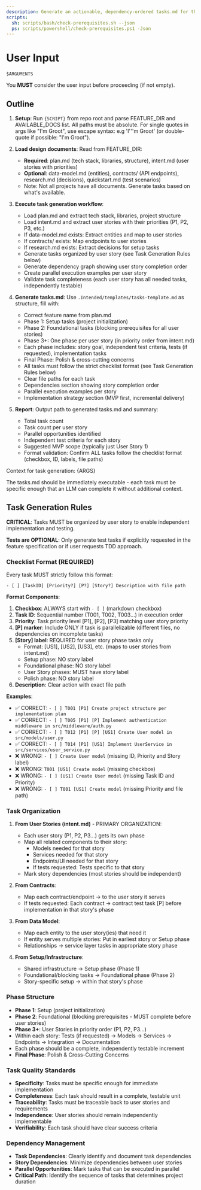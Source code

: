 ```yaml
---
description: Generate an actionable, dependency-ordered tasks.md for the feature based on available design artifacts.
scripts:
  sh: scripts/bash/check-prerequisites.sh --json
  ps: scripts/powershell/check-prerequisites.ps1 -Json
---
```


# User Input

```text
$ARGUMENTS
```

You **MUST** consider the user input before proceeding (if not empty).

## Outline

1. **Setup**: Run `{SCRIPT}` from repo root and parse FEATURE_DIR and AVAILABLE_DOCS list. All paths must be absolute.
For single quotes in args like "I'm Groot", use escape syntax: e.g 'I'\''m Groot' (or double-quote if possible: "I'm Groot").

2. **Load design documents**: Read from FEATURE_DIR:
     - **Required**: plan.md (tech stack, libraries, structure), intent.md (user stories with priorities)
     - **Optional**: data-model.md (entities), contracts/ (API endpoints), research.md (decisions), quickstart.md (test scenarios)
     - Note: Not all projects have all documents. Generate tasks based on what's available.

3. **Execute task generation workflow**:
     - Load plan.md and extract tech stack, libraries, project structure
     - Load intent.md and extract user stories with their priorities (P1, P2, P3, etc.)
     - If data-model.md exists: Extract entities and map to user stories
     - If contracts/ exists: Map endpoints to user stories
     - If research.md exists: Extract decisions for setup tasks
     - Generate tasks organized by user story (see Task Generation Rules below)
     - Generate dependency graph showing user story completion order
     - Create parallel execution examples per user story
     - Validate task completeness (each user story has all needed tasks, independently testable)

4. **Generate tasks.md**: Use `.Intended/templates/tasks-template.md` as structure, fill with:
     - Correct feature name from plan.md
     - Phase 1: Setup tasks (project initialization)
     - Phase 2: Foundational tasks (blocking prerequisites for all user stories)
     - Phase 3+: One phase per user story (in priority order from intent.md)
     - Each phase includes: story goal, independent test criteria, tests (if requested), implementation tasks
     - Final Phase: Polish & cross-cutting concerns
     - All tasks must follow the strict checklist format (see Task Generation Rules below)
     - Clear file paths for each task
     - Dependencies section showing story completion order
     - Parallel execution examples per story
     - Implementation strategy section (MVP first, incremental delivery)

5. **Report**: Output path to generated tasks.md and summary:
     - Total task count
     - Task count per user story
     - Parallel opportunities identified
     - Independent test criteria for each story
     - Suggested MVP scope (typically just User Story 1)
     - Format validation: Confirm ALL tasks follow the checklist format (checkbox, ID, labels, file paths)

Context for task generation: {ARGS}

The tasks.md should be immediately executable - each task must be specific enough that an LLM can complete it without
additional context.

## Task Generation Rules

**CRITICAL**: Tasks MUST be organized by user story to enable independent implementation and testing.

**Tests are OPTIONAL**: Only generate test tasks if explicitly requested in the feature specification or if user requests
TDD approach.

### Checklist Format (REQUIRED)

Every task MUST strictly follow this format:

```text
- [ ] [TaskID] [Priority?] [P?] [Story?] Description with file path
```

**Format Components**:

1. **Checkbox**: ALWAYS start with `- [ ]` (markdown checkbox)
2. **Task ID**: Sequential number (T001, T002, T003...) in execution order
3. **Priority**: Task priority level [P1], [P2], [P3] matching user story priority
4. **[P] marker**: Include ONLY if task is parallelizable (different files, no dependencies on incomplete tasks)
5. **[Story] label**: REQUIRED for user story phase tasks only
     - Format: [US1], [US2], [US3], etc. (maps to user stories from intent.md)
     - Setup phase: NO story label
     - Foundational phase: NO story label
     - User Story phases: MUST have story label
     - Polish phase: NO story label
6. **Description**: Clear action with exact file path

**Examples**:

- ✅ CORRECT: `- [ ] T001 [P1] Create project structure per implementation plan`
- ✅ CORRECT: `- [ ] T005 [P1] [P] Implement authentication middleware in src/middleware/auth.py`
- ✅ CORRECT: `- [ ] T012 [P1] [P] [US1] Create User model in src/models/user.py`
- ✅ CORRECT: `- [ ] T014 [P1] [US1] Implement UserService in src/services/user_service.py`
- ❌ WRONG: `- [ ] Create User model` (missing ID, Priority and Story label)
- ❌ WRONG: `T001 [US1] Create model` (missing checkbox)
- ❌ WRONG: `- [ ] [US1] Create User model` (missing Task ID and Priority)
- ❌ WRONG: `- [ ] T001 [US1] Create model` (missing Priority and file path)

### Task Organization

1. **From User Stories (intent.md)** - PRIMARY ORGANIZATION:
     - Each user story (P1, P2, P3...) gets its own phase
     - Map all related components to their story:
       - Models needed for that story
       - Services needed for that story
       - Endpoints/UI needed for that story
       - If tests requested: Tests specific to that story
     - Mark story dependencies (most stories should be independent)

2. **From Contracts**:
     - Map each contract/endpoint → to the user story it serves
     - If tests requested: Each contract → contract test task [P] before implementation in that story's phase

3. **From Data Model**:
     - Map each entity to the user story(ies) that need it
     - If entity serves multiple stories: Put in earliest story or Setup phase
     - Relationships → service layer tasks in appropriate story phase

4. **From Setup/Infrastructure**:
     - Shared infrastructure → Setup phase (Phase 1)
     - Foundational/blocking tasks → Foundational phase (Phase 2)
     - Story-specific setup → within that story's phase

### Phase Structure

- **Phase 1**: Setup (project initialization)
- **Phase 2**: Foundational (blocking prerequisites - MUST complete before user stories)
- **Phase 3+**: User Stories in priority order (P1, P2, P3...)
- Within each story: Tests (if requested) → Models → Services → Endpoints → Integration → Documentation
- Each phase should be a complete, independently testable increment
- **Final Phase**: Polish & Cross-Cutting Concerns

### Task Quality Standards

- **Specificity**: Tasks must be specific enough for immediate implementation
- **Completeness**: Each task should result in a complete, testable unit
- **Traceability**: Tasks must be traceable back to user stories and requirements
- **Independence**: User stories should remain independently implementable
- **Verifiability**: Each task should have clear success criteria

### Dependency Management

- **Task Dependencies**: Clearly identify and document task dependencies
- **Story Dependencies**: Minimize dependencies between user stories
- **Parallel Opportunities**: Mark tasks that can be executed in parallel
- **Critical Path**: Identify the sequence of tasks that determines project duration
